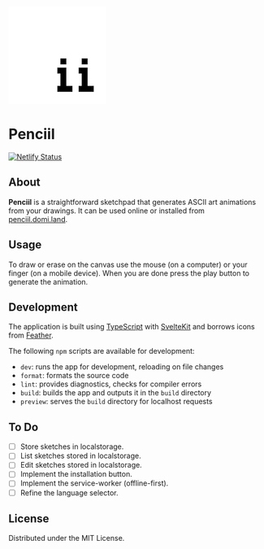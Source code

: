 ![logo](static/pwa-192x192.png)

# Penciil

[![Netlify Status](https://api.netlify.com/api/v1/badges/6d7c222a-5ee9-4896-9e47-245bd07ba87a/deploy-status)](https://app.netlify.com/sites/penciil/deploys)

## About

**Penciil** is a straightforward sketchpad that generates ASCII art animations from your drawings. It can be used online or installed from [penciil.domi.land](https://penciil.domi.land/).

## Usage

To draw or erase on the canvas use the mouse (on a computer) or your finger (on a mobile device). When you are done press the play button to generate the animation.

## Development

The application is built using [TypeScript](https://www.typescriptlang.org/) with [SvelteKit](https://kit.svelte.dev/) and borrows icons from [Feather](https://feathericons.com/).

The following `npm` scripts are available for development:

- `dev`: runs the app for development, reloading on file changes
- `format`: formats the source code
- `lint`: provides diagnostics, checks for compiler errors
- `build`: builds the app and outputs it in the `build` directory
- `preview`: serves the `build` directory for localhost requests

## To Do

- [ ] Store sketches in localstorage.
- [ ] List sketches stored in localstorage.
- [ ] Edit sketches stored in localstorage.
- [ ] Implement the installation button.
- [ ] Implement the service-worker (offline-first).
- [ ] Refine the language selector.

## License

Distributed under the MIT License.
